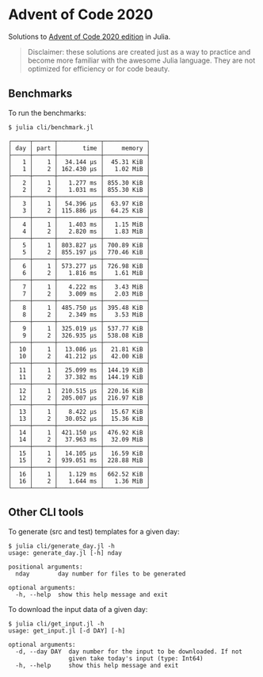 # Advent of Code 2020

Solutions to [Advent of Code 2020 edition](https://adventofcode.com/2020) in Julia.

> Disclaimer: these solutions are created just as a way to practice and become more familiar
with the awesome Julia language. They are not optimized for efficiency or for code beauty.

## Benchmarks

To run the benchmarks:

    $ julia cli/benchmark.jl

```
┌─────┬──────┬────────────┬────────────┐
│ day │ part │       time │     memory │
├─────┼──────┼────────────┼────────────┤
│   1 │    1 │  34.144 μs │  45.31 KiB │
│   1 │    2 │ 162.430 μs │   1.02 MiB │
├─────┼──────┼────────────┼────────────┤
│   2 │    1 │   1.277 ms │ 855.30 KiB │
│   2 │    2 │   1.031 ms │ 855.30 KiB │
├─────┼──────┼────────────┼────────────┤
│   3 │    1 │  54.396 μs │  63.97 KiB │
│   3 │    2 │ 115.886 μs │  64.25 KiB │
├─────┼──────┼────────────┼────────────┤
│   4 │    1 │   1.403 ms │   1.15 MiB │
│   4 │    2 │   2.820 ms │   1.83 MiB │
├─────┼──────┼────────────┼────────────┤
│   5 │    1 │ 803.827 μs │ 700.89 KiB │
│   5 │    2 │ 855.197 μs │ 770.46 KiB │
├─────┼──────┼────────────┼────────────┤
│   6 │    1 │ 573.277 μs │ 726.98 KiB │
│   6 │    2 │   1.816 ms │   1.61 MiB │
├─────┼──────┼────────────┼────────────┤
│   7 │    1 │   4.222 ms │   3.43 MiB │
│   7 │    2 │   3.009 ms │   2.03 MiB │
├─────┼──────┼────────────┼────────────┤
│   8 │    1 │ 485.750 μs │ 395.48 KiB │
│   8 │    2 │   2.349 ms │   3.53 MiB │
├─────┼──────┼────────────┼────────────┤
│   9 │    1 │ 325.019 μs │ 537.77 KiB │
│   9 │    2 │ 326.935 μs │ 538.08 KiB │
├─────┼──────┼────────────┼────────────┤
│  10 │    1 │  13.086 μs │  21.81 KiB │
│  10 │    2 │  41.212 μs │  42.00 KiB │
├─────┼──────┼────────────┼────────────┤
│  11 │    1 │  25.099 ms │ 144.19 KiB │
│  11 │    2 │  37.382 ms │ 144.19 KiB │
├─────┼──────┼────────────┼────────────┤
│  12 │    1 │ 210.515 μs │ 220.16 KiB │
│  12 │    2 │ 205.007 μs │ 216.97 KiB │
├─────┼──────┼────────────┼────────────┤
│  13 │    1 │   8.422 μs │  15.67 KiB │
│  13 │    2 │  30.052 μs │  15.36 KiB │
├─────┼──────┼────────────┼────────────┤
│  14 │    1 │ 421.150 μs │ 476.92 KiB │
│  14 │    2 │  37.963 ms │  32.09 MiB │
├─────┼──────┼────────────┼────────────┤
│  15 │    1 │  14.105 μs │  16.59 KiB │
│  15 │    2 │ 939.051 ms │ 228.88 MiB │
├─────┼──────┼────────────┼────────────┤
│  16 │    1 │   1.129 ms │ 662.52 KiB │
│  16 │    2 │   1.644 ms │   1.36 MiB │
└─────┴──────┴────────────┴────────────┘

```

## Other CLI tools

To generate (src and test) templates for a given day:
```
$ julia cli/generate_day.jl -h
usage: generate_day.jl [-h] nday

positional arguments:
  nday        day number for files to be generated

optional arguments:
  -h, --help  show this help message and exit
```

To download the input data of a given day:
```
$ julia cli/get_input.jl -h
usage: get_input.jl [-d DAY] [-h]

optional arguments:
  -d, --day DAY  day number for the input to be downloaded. If not
                 given take today's input (type: Int64)
  -h, --help     show this help message and exit
```
